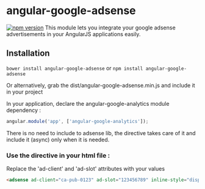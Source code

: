 # angular-google-adsense

[![npm version](https://badge.fury.io/js/angular-google-adsense.svg)](https://badge.fury.io/js/angular-google-adsense)
This module lets you integrate your google adsense advertisements in your AngularJS applications easily.

## Installation

`bower install angular-google-adsense` or `npm install angular-google-adsense`

Or alternatively, grab the dist/angular-google-adsense.min.js and include it in your project


In your application, declare the angular-google-analytics module dependency :

```javascript
angular.module('app', ['angular-google-analytics']);
```
There is no need to include to adsense lib, the directive takes care of it and include it (async) only when it is needed.

### Use the directive in your html file :

Replace the 'ad-client' and 'ad-slot' attributes with your values

```html
<adsense ad-client="ca-pub-0123" ad-slot="123456789" inline-style="display:inline-block;width:728px;height:90px"></adsense>
```